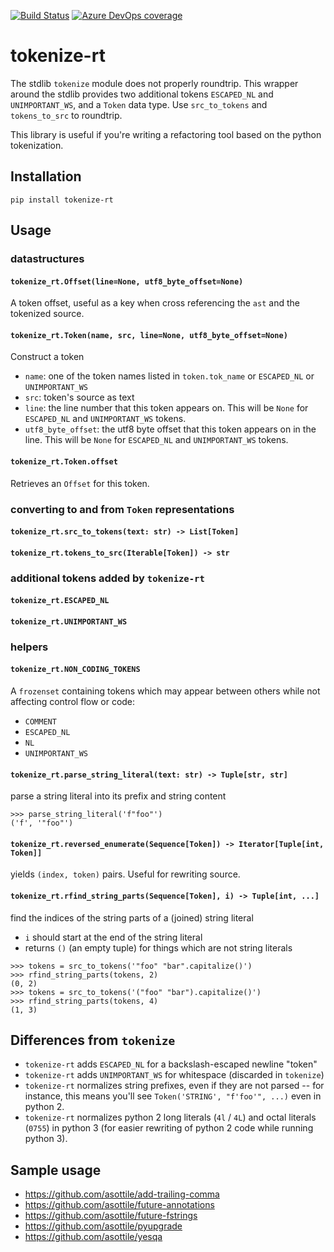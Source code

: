 [![Build Status](https://dev.azure.com/asottile/asottile/_apis/build/status/asottile.tokenize-rt?branchName=master)](https://dev.azure.com/asottile/asottile/_build/latest?definitionId=25&branchName=master)
[![Azure DevOps coverage](https://img.shields.io/azure-devops/coverage/asottile/asottile/25/master.svg)](https://dev.azure.com/asottile/asottile/_build/latest?definitionId=25&branchName=master)

tokenize-rt
===========

The stdlib `tokenize` module does not properly roundtrip.  This wrapper
around the stdlib provides two additional tokens `ESCAPED_NL` and
`UNIMPORTANT_WS`, and a `Token` data type.  Use `src_to_tokens` and
`tokens_to_src` to roundtrip.

This library is useful if you're writing a refactoring tool based on the
python tokenization.

## Installation

`pip install tokenize-rt`

## Usage

### datastructures

#### `tokenize_rt.Offset(line=None, utf8_byte_offset=None)`

A token offset, useful as a key when cross referencing the `ast` and the
tokenized source.

#### `tokenize_rt.Token(name, src, line=None, utf8_byte_offset=None)`

Construct a token

- `name`: one of the token names listed in `token.tok_name` or
  `ESCAPED_NL` or `UNIMPORTANT_WS`
- `src`: token's source as text
- `line`: the line number that this token appears on.  This will be `None` for
   `ESCAPED_NL` and `UNIMPORTANT_WS` tokens.
- `utf8_byte_offset`: the utf8 byte offset that this token appears on in the
  line.  This will be `None` for `ESCAPED_NL` and `UNIMPORTANT_WS` tokens.

#### `tokenize_rt.Token.offset`

Retrieves an `Offset` for this token.

### converting to and from `Token` representations

#### `tokenize_rt.src_to_tokens(text: str) -> List[Token]`

#### `tokenize_rt.tokens_to_src(Iterable[Token]) -> str`

### additional tokens added by `tokenize-rt`

#### `tokenize_rt.ESCAPED_NL`

#### `tokenize_rt.UNIMPORTANT_WS`

### helpers

#### `tokenize_rt.NON_CODING_TOKENS`

A `frozenset` containing tokens which may appear between others while not
affecting control flow or code:
- `COMMENT`
- `ESCAPED_NL`
- `NL`
- `UNIMPORTANT_WS`

#### `tokenize_rt.parse_string_literal(text: str) -> Tuple[str, str]`

parse a string literal into its prefix and string content

```pycon
>>> parse_string_literal('f"foo"')
('f', '"foo"')
```

#### `tokenize_rt.reversed_enumerate(Sequence[Token]) -> Iterator[Tuple[int, Token]]`

yields `(index, token)` pairs.  Useful for rewriting source.

#### `tokenize_rt.rfind_string_parts(Sequence[Token], i) -> Tuple[int, ...]`

find the indices of the string parts of a (joined) string literal

- `i` should start at the end of the string literal
- returns `()` (an empty tuple) for things which are not string literals

```pycon
>>> tokens = src_to_tokens('"foo" "bar".capitalize()')
>>> rfind_string_parts(tokens, 2)
(0, 2)
>>> tokens = src_to_tokens('("foo" "bar").capitalize()')
>>> rfind_string_parts(tokens, 4)
(1, 3)
```

## Differences from `tokenize`

- `tokenize-rt` adds `ESCAPED_NL` for a backslash-escaped newline "token"
- `tokenize-rt` adds `UNIMPORTANT_WS` for whitespace (discarded in `tokenize`)
- `tokenize-rt` normalizes string prefixes, even if they are not parsed -- for
  instance, this means you'll see `Token('STRING', "f'foo'", ...)` even in
  python 2.
- `tokenize-rt` normalizes python 2 long literals (`4l` / `4L`) and octal
  literals (`0755`) in python 3 (for easier rewriting of python 2 code while
  running python 3).

## Sample usage

- https://github.com/asottile/add-trailing-comma
- https://github.com/asottile/future-annotations
- https://github.com/asottile/future-fstrings
- https://github.com/asottile/pyupgrade
- https://github.com/asottile/yesqa
